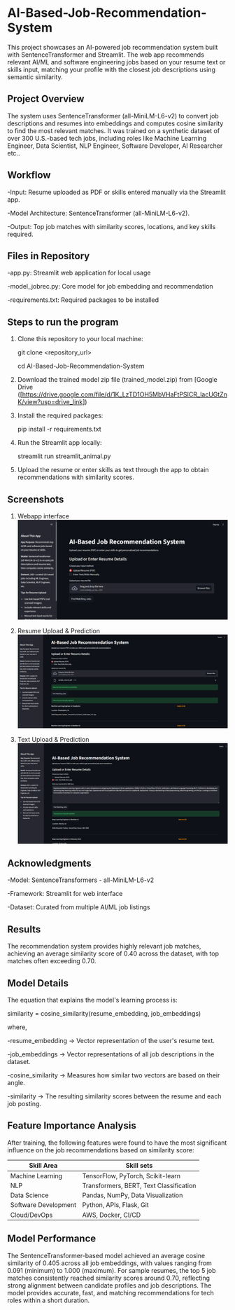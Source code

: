 # AI-Based-Job-Recommendation-System
This project showcases an AI-powered job recommendation system built with SentenceTransformer and Streamlit. The web app recommends relevant AI/ML and software engineering jobs based on your resume text or skills input, matching your profile with the closest job descriptions using semantic similarity.

Project Overview
----------------
The system uses SentenceTransformer (all-MiniLM-L6-v2) to convert job descriptions and resumes into embeddings and computes cosine similarity to find the most relevant matches. It was trained on a synthetic dataset of over 300 U.S.-based tech jobs, including roles like Machine Learning Engineer, Data Scientist, NLP Engineer, Software Developer, AI Researcher etc..

Workflow
-------------
-Input: Resume uploaded as PDF or skills entered manually via the Streamlit app.

-Model Architecture: SentenceTransformer (all-MiniLM-L6-v2).

-Output: Top job matches with similarity scores, locations, and key skills required.

Files in Repository
-------------------
-app.py: Streamlit web application for local usage

-model_jobrec.py: Core model for job embedding and recommendation

-requirements.txt: Required packages to be installed

Steps to run the program 
------------------------
1. Clone this repository to your local machine:

    git clone <repository_url>
    
    cd AI-Based-Job-Recommendation-System

2. Download the trained model zip file (trained_model.zip) from [Google Drive ([https://drive.google.com/file/d/1K_LzTD1OH5MbVHaFtPSICR_lacUGtZnK/view?usp=drive_link])

3. Install the required packages:

     pip install -r requirements.txt

4. Run the Streamlit app locally:
   
    streamlit run streamlit_animal.py

5. Upload the resume or enter skills as text through the app to obtain recommendations with similarity scores.

Screenshots
-----------
1. Webapp interface
![App Interface](screenshots/interface.png)

2. Resume Upload & Prediction
![Resume Prediction Example](screenshots/prediction1.png)

3. Text Upload & Prediction
![Text Prediction Example](screenshots/prediction2.png)

Acknowledgments
---------------
-Model: SentenceTransformers - all-MiniLM-L6-v2

-Framework: Streamlit for web interface

-Dataset: Curated from multiple AI/ML job listings

Results
-------
The recommendation system provides highly relevant job matches, achieving an average similarity score of 0.40 across the dataset, with top matches often exceeding 0.70.

Model Details
--------------
The equation that explains the model's learning process is:

similarity = cosine_similarity(resume_embedding, job_embeddings)

where,

-resume_embedding → Vector representation of the user's resume text.

-job_embeddings → Vector representations of all job descriptions in the dataset.

-cosine_similarity → Measures how similar two vectors are based on their angle.

-similarity → The resulting similarity scores between the resume and each job posting.

Feature Importance Analysis
---------------------------
After training, the following features were found to have the most significant influence on the job recommendations based on similarity score:

| Skill Area           |  Skill sets                             |
| -------------------- | --------------------------------------- |
| Machine Learning     | TensorFlow, PyTorch, Scikit-learn       |
| NLP                  | Transformers, BERT, Text Classification |
| Data Science         | Pandas, NumPy, Data Visualization       |
| Software Development | Python, APIs, Flask, Git                |
| Cloud/DevOps         | AWS, Docker, CI/CD                      |

Model Performance
-----------------
The SentenceTransformer-based model achieved an average cosine similarity of 0.405 across all job embeddings, with values ranging from 0.091 (minimum) to 1.000 (maximum). For sample resumes, the top 5 job matches consistently reached similarity scores around 0.70, reflecting strong alignment between candidate profiles and job descriptions. The model provides accurate, fast, and matching recommendations for tech roles within a short duration.

